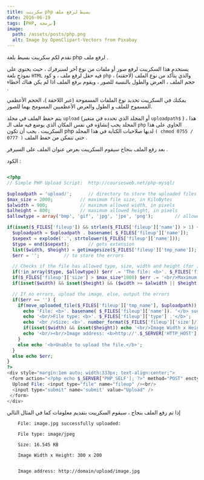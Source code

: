 ```yaml
---
title: سكريبت php بسيط لرفع ملف
date: 2016-06-19
tags: [PHP, برمجة]
image:
  path: /assets/posts/php.png
  alt: Image by OpenClipart-Vectors from Pixabay 
---
```


نقدم لكم سكريبت بسيط بلغة php لرفع ملف .

يستخدم هذا السكريبت لرفع صور أو ملفات من نوع آخر لسيرفرك ،<!--more--> حيث يحتوي على نموذج بلغة `HTML` فيه حقل لرفع ملف ، و كود `php` والذي يتأكد من نوع الملف (لاحقته) ، حجم الملف ، العرض والطول بالنسبة للصور ، ويقوم برفع الملف اذا لم يكن هناك أخطاء .


يمكنك في السكريبت تحديد نوع الملفات المسموحة (عبر اللاحقة )، الحجم الأعظمي المسموح للملف و الطول والعرض الأعظميين المسومح بهما للصور.


يتم حفظ الملف في مجلد `upload` (أو المجلد الذي تحدده في متغير `uploadpath$` )  ، هذا المجلد يجب إنشاؤه في نفس المكان الذي يوضع فيه ملف الـ `php` الحاوي على هذا السكريبت . يجب أن تكون php لديها صلاحيات الكتابة في هذا المجلد `( chmod 0755 / 0777 )` حتى تتمكن من حفظ الملف .


بعد رفع الملف بنجاح سيقوم السكريبت بعرض عنوان الملف على السيرفر .


الكود :

```php

<?php
// Simple PHP Upload Script:  http://coursesweb.net/php-mysql/

$uploadpath = 'upload/';      // directory to store the uploaded files
$max_size = 2000;          // maximum file size, in KiloBytes
$alwidth = 900;            // maximum allowed width, in pixels
$alheight = 800;           // maximum allowed height, in pixels
$allowtype = array('bmp', 'gif', 'jpg', 'jpe', 'png');        // allowed extensions

if(isset($_FILES['fileup']) && strlen($_FILES['fileup']['name']) > 1) {
  $uploadpath = $uploadpath . basename( $_FILES['fileup']['name']);       // gets the file name
  $sepext = explode('.', strtolower($_FILES['fileup']['name']));
  $type = end($sepext);       // gets extension
  list($width, $height) = getimagesize($_FILES['fileup']['tmp_name']);     // gets image width and height
  $err = '';         // to store the errors

  // Checks if the file has allowed type, size, width and height (for images)
  if(!in_array($type, $allowtype)) $err .= 'The file: <b>'. $_FILES['fileup']['name']. '</b> not has the allowed extension type.';
  if($_FILES['fileup']['size'] > $max_size*1000) $err .= '<br/>Maximum file size must be: '. $max_size. ' KB.';
  if(isset($width) && isset($height) && ($width >= $alwidth || $height >= $alheight)) $err .= '<br/>The maximum Width x Height must be: '. $alwidth. ' x '. $alheight;

  // If no errors, upload the image, else, output the errors
  if($err == '') {
    if(move_uploaded_file($_FILES['fileup']['tmp_name'], $uploadpath)) { 
      echo 'File: <b>'. basename( $_FILES['fileup']['name']). '</b> successfully uploaded:';
      echo '<br/>File type: <b>'. $_FILES['fileup']['type'] .'</b>';
      echo '<br />Size: <b>'. number_format($_FILES['fileup']['size']/1024, 3, '.', '') .'</b> KB';
      if(isset($width) && isset($height)) echo '<br/>Image Width x Height: '. $width. ' x '. $height;
      echo '<br/><br/>Image address: <b>http://'.$_SERVER['HTTP_HOST'].rtrim(dirname($_SERVER['REQUEST_URI']), '\\/').'/'.$uploadpath.'</b>';
    }
    else echo '<b>Unable to upload the file.</b>';
  }
  else echo $err;
}
?> 
<div style="margin:1em auto; width:333px; text-align:center;">
 <form action="<?php echo $_SERVER['PHP_SELF']; ?>" method="POST" enctype="multipart/form-data"> 
  Upload File: <input type="file" name="fileup" /><br/>
  <input type="submit" name='submit' value="Upload" /> 
 </form>
</div>

```

إذا تم رفع الملف بنجاح ، سيقوم السكريبت بتقديم معلومات كما في المثال التالي


		File: image.jpg successfully uploaded:

		File type: image/jpeg

		Size: 16.545 KB

		Image Width x Height: 300 x 200


		Image address: http://domain/upload/image.jpg
